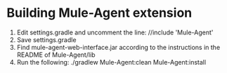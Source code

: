 # Building Mule-Agent extension

1. Edit settings.gradle and uncomment the line:
//include 'Mule-Agent'
2. Save settings.gradle
3. Find mule-agent-web-interface.jar according to the instructions in the README of Mule-Agent/lib
4. Run the following:
./gradlew Mule-Agent:clean Mule-Agent:install
